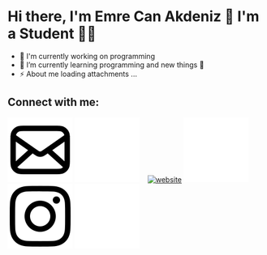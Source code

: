 # Hi there, I'm Emre Can Akdeniz 👋 I'm a Student 👨‍🎓

- 🔭 I'm currently working on programming
- 🌱 I’m currently learning programming and new things 🤣
- ⚡ About me loading attachments ...

## Connect with me:

[![website](./img/mail-light.svg)](mailto:mail@emrecanakdeniz.com#gh-light-mode-only)
[![website](./img/mail-dark.svg)](mailto:mail@emrecanakdeniz.com#gh-dark-mode-only)
&nbsp;&nbsp;
[![website](./img/linkedin-light2.svg)](https://www.linkedin.com/in/emrecanakdeniz#gh-light-mode-only)
[![website](./img/linkedin-dark2.svg)](https://www.linkedin.com/in/emrecanakdeniz/r#gh-dark-mode-only)
&nbsp;&nbsp;
[![website](./img/instagram-light.svg)](https://instagram.com/emrecanakdnz#gh-light-mode-only)
[![website](./img/instagram-dark.svg)](https://instagram.com/emrecanakdnz#gh-dark-mode-only)
